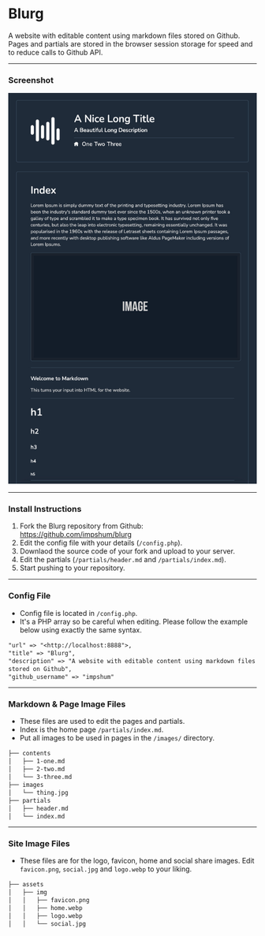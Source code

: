 # Blurg

A website with editable content using markdown files stored on Github. Pages and partials are stored in the browser session storage for speed and to reduce calls to Github API.

* * *

### Screenshot

![](ss.jpg)

* * *

### Install Instructions

1.  Fork the Blurg repository from Github: <https://github.com/impshum/blurg>
2.  Edit the config file with your details (`/config.php`).
3.  Downlaod the source code of your fork and upload to your server.
4.  Edit the partials (`/partials/header.md` and `/partials/index.md`).
5.  Start pushing to your repository.

* * *

### Config File

-   Config file is located in `/config.php`.
-   It's a PHP array so be careful when editing. Please follow the example below using exactly the same syntax.

```
"url" => "<http://localhost:8888">,
"title" => "Blurg",
"description" => "A website with editable content using markdown files stored on Github",
"github_username" => "impshum"
```

* * *

### Markdown & Page Image Files

-   These files are used to edit the pages and partials.
-   Index is the home page `/partials/index.md`.
-   Put all images to be used in pages in the `/images/` directory.

```
├── contents
│   ├── 1-one.md
│   ├── 2-two.md
│   └── 3-three.md
├── images
│   └── thing.jpg
├── partials
│   ├── header.md
│   └── index.md
```

* * *

### Site Image Files

- These files are for the logo, favicon, home and social share images. Edit `favicon.png`, `social.jpg` and `logo.webp` to your liking.

```
├── assets
│   ├── img
│   │   ├── favicon.png
│   │   ├── home.webp
│   │   ├── logo.webp
│   │   └── social.jpg
```
